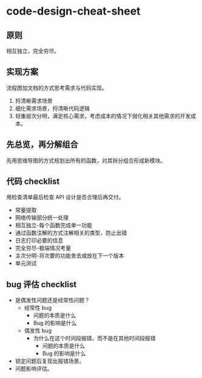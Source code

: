 # code-design-cheat-sheet

## 原则
相互独立，完全穷尽。

## 实现方案
流程图加文档的方式思考需求与代码实现。
1. 捋清晰需求场景
2. 细化需求场景，捋清晰代码逻辑
3. 轻重层次分明，满足核心需求，考虑成本的情况下弱化相关其他需求的开发成本。

## 先总览，再分解组合
先用思维导图的方式规划出所有的函数，对其拆分组合形成新模块。

## 代码 checklist
用检查清单最后检查 API 设计是否合理后再交付。
- 常量提取
- 网络传输部分统一处理
- 相互独立-每个函数完成单一功能
- 通过函数注解的方式注解相关的类型，防止出错
- 日志打印必要的信息
- 完全穷尽-极端情况考量
- 主次分明-将次要的功能舍去或放在下一个版本
- 单元测试

## bug 评估 checklist
- 是偶发性问题还是经常性问题？
  - 经常性 bug
    - 问题的本质是什么
    - Bug 的影响是什么
  - 偶发性 bug
    - 为什么在这个时间段报错，而不是在其他时间段报错
      - 问题的本质是什么
      - Bug 的影响是什么
- 锁定问题后复现出报错场景。
- 问题影响评估。